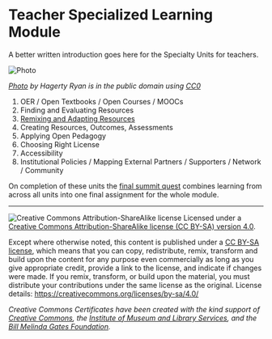 # Teacher Specialized Learning Module

A better written introduction goes here for the Specialty Units for teachers.

![Photo](https://github.com/creativecommons/cc-cert-edu/blob/master/images/teachers/teacher-students.jpg)

*[Photo](http://www.pixnio.com/people/teacher-students-ultraviolet-brightness-light-play) by Hagerty Ryan is in the public domain using [CC0](https://creativecommons.org/publicdomain/zero/1.0/)*


1. OER / Open Textbooks / Open Courses / MOOCs
2. Finding and Evaluating Resources
3. [Remixing and Adapting Resources](remixing-oer.md)
4. Creating Resources, Outcomes, Assessments
5. Applying Open Pedagogy
6. Choosing Right License
7. Accessibility
8. Institutional Policies / Mapping External Partners / Supporters / Network / Community

On completion of these units the [final summit quest](teacher-summit-quest.md) combines learning from across all  units into one final assignment for the whole module.

----

![Creative Commons Attribution-ShareAlike license](https://github.com/creativecommons/cc-cert-edu/blob/master/images/cc-by-sa-88x31.png "CC BY-SA")
Licensed under a [Creative Commons Attribution-ShareAlike license (CC BY-SA) version 4.0](https://creativecommons.org/licenses/by-sa/4.0/).

Except where otherwise noted, this content is published under a [CC BY-SA license](https://creativecommons.org/licenses/by-sa/4.0/), which means that you can copy, redistribute, remix, transform and build upon the content for any purpose even commercially as long as you give appropriate credit, provide a link to the license, and indicate if changes were made. If you remix, transform, or build upon the material, you must distribute your contributions under the same license as the original.
License details: https://creativecommons.org/licenses/by-sa/4.0/

*Creative Commons Certificates have been created with the kind support of [Creative Commons](http://creativecommons.org/), the [Institute of Museum and Library Services](https://www.imls.gov/), and the [Bill  Melinda Gates Foundation](http://www.gatesfoundation.org/).*